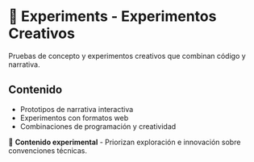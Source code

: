 # 🧪 Experiments - Experimentos Creativos

Pruebas de concepto y experimentos creativos que combinan código y narrativa.

## Contenido

- Prototipos de narrativa interactiva
- Experimentos con formatos web
- Combinaciones de programación y creatividad

🎨 **Contenido experimental** - Priorizan exploración e innovación sobre convenciones técnicas.
